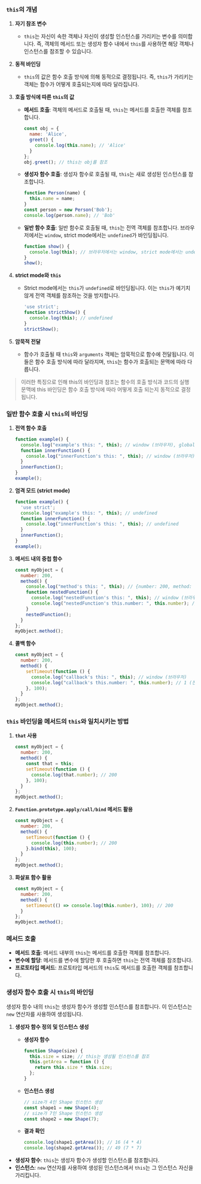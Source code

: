 ### `this`의 개념

1. **자기 참조 변수**
    - `this`는 자신이 속한 객체나 자신이 생성할 인스턴스를 가리키는 변수를 의미합니다. 즉, 객체의 메서드 또는 생성자 함수 내에서 `this`를 사용하면 해당 객체나 인스턴스를 참조할 수 있습니다.
2. **동적 바인딩**
    - `this`의 값은 함수 호출 방식에 의해 동적으로 결정됩니다. 즉, `this`가 가리키는 객체는 함수가 어떻게 호출되는지에 따라 달라집니다.
3. **호출 방식에 따른 `this`의 값**
    - **메서드 호출**: 객체의 메서드로 호출될 때, `this`는 메서드를 호출한 객체를 참조합니다.
        
        ```jsx
        const obj = {
          name: 'Alice',
          greet() {
            console.log(this.name); // 'Alice'
          }
        };
        obj.greet(); // this는 obj를 참조
        ```
        
    - **생성자 함수 호출**: 생성자 함수로 호출될 때, `this`는 새로 생성된 인스턴스를 참조합니다.
        
        ```jsx
        function Person(name) {
          this.name = name;
        }
        const person = new Person('Bob');
        console.log(person.name); // 'Bob'
        ```
        
    - **일반 함수 호출**: 일반 함수로 호출될 때, `this`는 전역 객체를 참조합니다. 브라우저에서는 `window`, strict mode에서는 `undefined`가 바인딩됩니다.
        
        ```jsx
        function show() {
          console.log(this); // 브라우저에서는 window, strict mode에서는 undefined
        }
        show();
        ```
        
4. **strict mode와 `this`**
    - Strict mode에서는 `this`가 `undefined`로 바인딩됩니다. 이는 `this`가 예기치 않게 전역 객체를 참조하는 것을 방지합니다.
        
        ```jsx
        'use strict';
        function strictShow() {
          console.log(this); // undefined
        }
        strictShow();
        ```
        
5. **암묵적 전달**
    - 함수가 호출될 때 `this`와 `arguments` 객체는 암묵적으로 함수에 전달됩니다. 이들은 함수 호출 방식에 따라 달라지며, `this`는 함수가 호출되는 문맥에 따라 다릅니다.

> 이러한 특징으로 인해 this의 바인딩과 참조는 함수의 호출 방식과 코드의 실행 문맥에 this 바인딩은 함수 호출 방식에 따라 어떻게 호출 되는지 동적으로 결정됩니다.
> 

### 일반 함수 호출 시 `this`의 바인딩

1. **전역 함수 호출**
    
    ```jsx
    function example() {
      console.log("example's this: ", this); // window (브라우저), global (Node)
      function innerFunction() {
        console.log("innerFunction's this: ", this); // window (브라우저), global (Node)
      }
      innerFunction();
    }
    example();
    ```
    
2. **엄격 모드 (strict mode)**
    
    ```jsx
    function example() {
      'use strict';
      console.log("example's this: ", this); // undefined
      function innerFunction() {
        console.log("innerFunction's this: ", this); // undefined
      }
      innerFunction();
    }
    example();
    ```
    
3. **메서드 내의 중첩 함수**
    
    ```jsx
    const myObject = {
      number: 200,
      method() {
        console.log("method's this: ", this); // {number: 200, method: ƒ}
        function nestedFunction() {
          console.log("nestedFunction's this: ", this); // window (브라우저)
          console.log("nestedFunction's this.number: ", this.number); // 1 (전역 변수)
        }
        nestedFunction();
      }
    };
    myObject.method();
    ```
    
4. **콜백 함수**
    
    ```jsx
    const myObject = {
      number: 200,
      method() {
        setTimeout(function () {
          console.log("callback's this: ", this); // window (브라우저)
          console.log("callback's this.number: ", this.number); // 1 (전역 변수)
        }, 100);
      }
    };
    myObject.method();
    ```
    

### `this` 바인딩을 메서드의 `this`와 일치시키는 방법

1. **`that` 사용**
    
    ```jsx
    const myObject = {
      number: 200,
      method() {
        const that = this;
        setTimeout(function () {
          console.log(that.number); // 200
        }, 100);
      }
    };
    myObject.method();
    ```
    
2. **`Function.prototype.apply/call/bind` 메서드 활용**
    
    ```jsx
    const myObject = {
      number: 200,
      method() {
        setTimeout(function () {
          console.log(this.number); // 200
        }.bind(this), 100);
      }
    };
    myObject.method();
    ```
    
3. **화살표 함수 활용**
    
    ```jsx
    const myObject = {
      number: 200,
      method() {
        setTimeout(() => console.log(this.number), 100); // 200
      }
    };
    myObject.method();
    ```
    

### 메서드 호출

- **메서드 호출**: 메서드 내부의 `this`는 메서드를 호출한 객체를 참조합니다.
- **변수에 할당**: 메서드를 변수에 할당한 후 호출하면 `this`는 전역 객체를 참조합니다.
- **프로토타입 메서드**: 프로토타입 메서드의 `this`도 메서드를 호출한 객체를 참조합니다.

### 생성자 함수 호출 시 `this`의 바인딩

생성자 함수 내의 `this`는 생성자 함수가 생성할 인스턴스를 참조합니다. 이 인스턴스는 `new` 연산자를 사용하여 생성됩니다.

1. **생성자 함수 정의 및 인스턴스 생성**
    - **생성자 함수**
        
        ```jsx
        function Shape(size) {
          this.size = size; // this는 생성될 인스턴스를 참조
          this.getArea = function () {
            return this.size * this.size;
          };
        }
        ```
        
    - **인스턴스 생성**
        
        ```jsx
        // size가 4인 Shape 인스턴스 생성
        const shape1 = new Shape(4);
        // size가 7인 Shape 인스턴스 생성
        const shape2 = new Shape(7);
        ```
        
    - **결과 확인**
        
        ```jsx
        console.log(shape1.getArea()); // 16 (4 * 4)
        console.log(shape2.getArea()); // 49 (7 * 7)
        ```
        

- **생성자 함수**: `this`는 생성자 함수가 생성할 인스턴스를 참조합니다.
- **인스턴스**: `new` 연산자를 사용하여 생성된 인스턴스에서 `this`는 그 인스턴스 자신을 가리킵니다.
